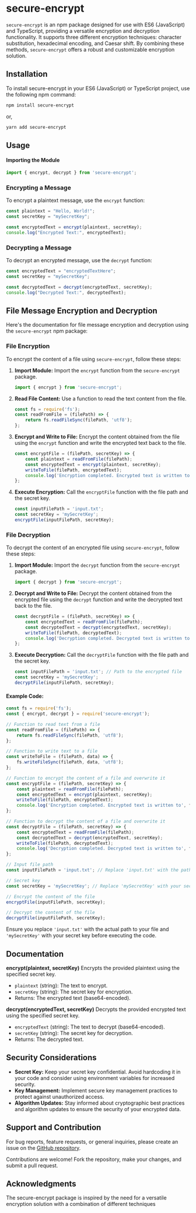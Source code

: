 # secure-encrypt

`secure-encrypt` is an npm package designed for use with ES6 (JavaScript) and TypeScript, providing a versatile encryption and decryption functionality. It supports three different encryption techniques: character substitution, hexadecimal encoding, and Caesar shift. By combining these methods, `secure-encrypt` offers a robust and customizable encryption solution.

## Installation
To install secure-encrypt in your ES6 (JavaScript) or TypeScript project, use the following npm command:

```bash
npm install secure-encrypt
```
or, 
```bash
yarn add secure-encrypt
```

## Usage
#### Importing the Module

```javascript
import { encrypt, decrypt } from 'secure-encrypt';
```

### Encrypting a Message
To encrypt a plaintext message, use the `encrypt` function:
```javascript
const plaintext = "Hello, World!";
const secretKey = "mySecretKey";

const encryptedText = encrypt(plaintext, secretKey);
console.log("Encrypted Text:", encryptedText);
```

### Decrypting a Message
To decrypt an encrypted message, use the `decrypt` function:
```javascript
const encryptedText = "encryptedTextHere";
const secretKey = "mySecretKey";

const decryptedText = decrypt(encryptedText, secretKey);
console.log("Decrypted Text:", decryptedText);

```


## File Message Encryption and Decryption
Here's the documentation for file message encryption and decryption using the `secure-encrypt` npm package:

### File Encryption
To encrypt the content of a file using `secure-encrypt`, follow these steps:

1. **Import Module:**
   Import the `encrypt` function from the `secure-encrypt` package.
   ```javascript
   import { encrypt } from 'secure-encrypt';
   ```

2. **Read File Content:**
   Use a function to read the text content from the file.
   ```javascript
   const fs = require('fs');
   const readFromFile = (filePath) => {
       return fs.readFileSync(filePath, 'utf8');
   };
   ```

3. **Encrypt and Write to File:**
   Encrypt the content obtained from the file using the `encrypt` function and write the encrypted text back to the file.
   ```javascript
   const encryptFile = (filePath, secretKey) => {
       const plaintext = readFromFile(filePath);
       const encryptedText = encrypt(plaintext, secretKey);
       writeToFile(filePath, encryptedText);
       console.log('Encryption completed. Encrypted text is written to', filePath);
   };
   ```

4. **Execute Encryption:**
   Call the `encryptFile` function with the file path and the secret key.
   ```javascript
   const inputFilePath = 'input.txt';
   const secretKey = 'mySecretKey';
   encryptFile(inputFilePath, secretKey);
   ```

### File Decryption
To decrypt the content of an encrypted file using `secure-encrypt`, follow these steps:

1. **Import Module:**
   Import the `decrypt` function from the `secure-encrypt` package.
   ```javascript
   import { decrypt } from 'secure-encrypt';
   ```

2. **Decrypt and Write to File:**
   Decrypt the content obtained from the encrypted file using the `decrypt` function and write the decrypted text back to the file.
   ```javascript
   const decryptFile = (filePath, secretKey) => {
       const encryptedText = readFromFile(filePath);
       const decryptedText = decrypt(encryptedText, secretKey);
       writeToFile(filePath, decryptedText);
       console.log('Decryption completed. Decrypted text is written to', filePath);
   };
   ```

3. **Execute Decryption:**
   Call the `decryptFile` function with the file path and the secret key.
   ```javascript
   const inputFilePath = 'input.txt'; // Path to the encrypted file
   const secretKey = 'mySecretKey';
   decryptFile(inputFilePath, secretKey);
   ```

#### Example Code:
```javascript
const fs = require('fs');
const { encrypt, decrypt } = require('secure-encrypt');

// Function to read text from a file
const readFromFile = (filePath) => {
    return fs.readFileSync(filePath, 'utf8');
};

// Function to write text to a file
const writeToFile = (filePath, data) => {
    fs.writeFileSync(filePath, data, 'utf8');
};

// Function to encrypt the content of a file and overwrite it
const encryptFile = (filePath, secretKey) => {
    const plaintext = readFromFile(filePath);
    const encryptedText = encrypt(plaintext, secretKey);
    writeToFile(filePath, encryptedText);
    console.log('Encryption completed. Encrypted text is written to', filePath);
};

// Function to decrypt the content of a file and overwrite it
const decryptFile = (filePath, secretKey) => {
    const encryptedText = readFromFile(filePath);
    const decryptedText = decrypt(encryptedText, secretKey);
    writeToFile(filePath, decryptedText);
    console.log('Decryption completed. Decrypted text is written to', filePath);
};

// Input file path
const inputFilePath = 'input.txt'; // Replace 'input.txt' with the path to your file

// Secret key
const secretKey = 'mySecretKey'; // Replace 'mySecretKey' with your secret key

// Encrypt the content of the file
encryptFile(inputFilePath, secretKey);

// Decrypt the content of the file
decryptFile(inputFilePath, secretKey);
```

Ensure you replace `'input.txt'` with the actual path to your file and `'mySecretKey'` with your secret key before executing the code.

## Documentation
**encrypt(plaintext, secretKey)**
Encrypts the provided plaintext using the specified secret key.

- `plaintext` (string): The text to encrypt.
- `secretKey` (string): The secret key for encryption.
- Returns: The encrypted text (base64-encoded).

**decrypt(encryptedText, secretKey)**
Decrypts the provided encrypted text using the specified secret key.

- `encryptedText` (string): The text to decrypt (base64-encoded).
- `secretKey` (string): The secret key for decryption.
- Returns: The decrypted text.


## Security Considerations
- **Secret Key:** Keep your secret key confidential. Avoid hardcoding it in your code and consider using environment variables for increased security.
- **Key Management:** Implement secure key management practices to protect against unauthorized access.
- **Algorithm Updates:** Stay informed about cryptographic best practices and algorithm updates to ensure the security of your encrypted data.

## Support and Contribution
For bug reports, feature requests, or general inquiries, please create an issue on the [GitHub repository](https://github.com/fahimahammed/secure-encrypt).

Contributions are welcome! Fork the repository, make your changes, and submit a pull request.


## Acknowledgments
The secure-encrypt package is inspired by the need for a versatile encryption solution with a combination of different techniques
